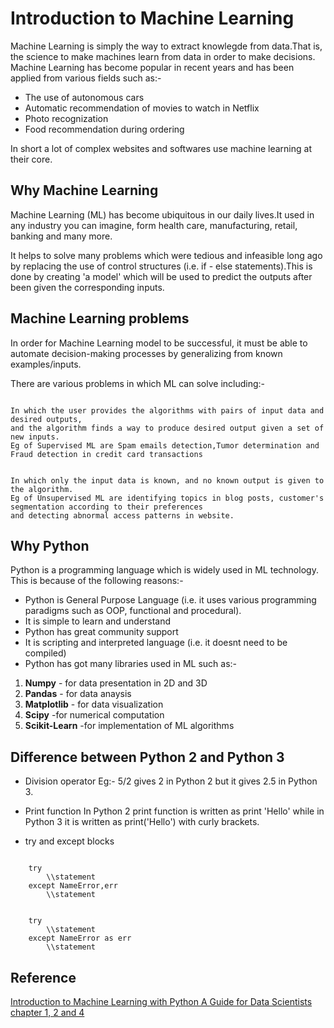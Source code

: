 # Introduction to Machine Learning

Machine Learning is simply the way to extract knowlegde from data.That is, the science to make machines learn from data 
in order to make decisions.
Machine Learning has become popular in recent years and has been applied from various fields such as:-

* The use of autonomous cars
* Automatic recommendation of movies to watch in Netflix
* Photo recognization
* Food recommendation during ordering

In short a lot of complex websites and softwares use machine learning at their core.

## Why Machine Learning

Machine Learning (ML) has become ubiquitous in our daily lives.It used in any industry you can imagine, form health care,
manufacturing, retail, banking and many more.

It helps to solve many problems which were tedious and infeasible long ago by replacing the use of control structures
(i.e. if - else statements).This is done by creating 'a model' which will be used to predict the outputs after been given
the corresponding inputs.

## Machine Learning problems

In order for Machine Learning model to be successful, it must be able to automate decision-making processes by 
generalizing from known examples/inputs.

There are various problems in which ML can solve including:-

``` ### Supervised Machine Learning

In which the user provides the algorithms with pairs of input data and desired outputs,
and the algorithm finds a way to produce desired output given a set of new inputs.
Eg of Supervised ML are Spam emails detection,Tumor determination and Fraud detection in credit card transactions
```

```### Unsupervised Machine Learning

In which only the input data is known, and no known output is given to the algorithm.
Eg of Unsupervised ML are identifying topics in blog posts, customer's segmentation according to their preferences
and detecting abnormal access patterns in website.
```

## Why Python

Python is a programming language which is widely used in ML technology. This is because of the following reasons:-

* Python is General Purpose Language (i.e. it uses various programming paradigms such as OOP, functional and procedural).
* It is simple to learn and understand
* Python has great community support
* It is scripting and interpreted language (i.e. it doesnt need to be compiled)
* Python has got many libraries used in ML such as:-

1. **Numpy** - for data presentation in 2D and 3D
2. **Pandas** - for data anaysis
3. **Matplotlib** - for data visualization
4. **Scipy** -for numerical computation
5. **Scikit-Learn** -for implementation of ML algorithms

## Difference between Python 2 and Python 3

* Division operator
Eg:- 5/2 gives 2 in Python 2 but it gives 2.5 in Python 3.

* Print function
In Python 2 print function is written as print 'Hello' while in Python 3 it is written as print('Hello') with curly brackets.

* try and except blocks

```In Python 2

    try
        \\statement
    except NameError,err
        \\statement
```

```In Python 3

    try
        \\statement
    except NameError as err
        \\statement
```

## Reference

[Introduction to Machine Learning with Python A Guide for Data Scientists chapter 1, 2 and 4](https://github.com/amueller/introduction_to_ml_with_python)
